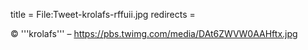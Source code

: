 title = File:Tweet-krolafs-rffuii.jpg
redirects =
>>>>

© '''krolafs''' – https://pbs.twimg.com/media/DAt6ZWVW0AAHftx.jpg